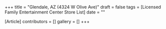 +++
title = "Glendale, AZ (4324 W Olive Ave)"
draft = false
tags = [Licensed Family Entertainment Center Store List]
date = ""

[Article]
contributors = []
gallery = []
+++